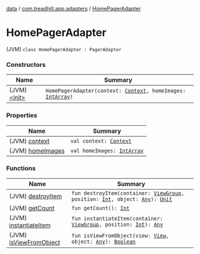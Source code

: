 [data](../../index.md) / [com.treadhill.app.adapters](../index.md) / [HomePagerAdapter](./index.md)

# HomePagerAdapter

(JVM) `class HomePagerAdapter : PagerAdapter`

### Constructors

| Name | Summary |
|---|---|
| (JVM) [&lt;init&gt;](-init-.md) | `HomePagerAdapter(context: `[`Context`](https://developer.android.com/reference/android/content/Context.html)`, homeImages: `[`IntArray`](https://kotlinlang.org/api/latest/jvm/stdlib/kotlin/-int-array/index.html)`)` |

### Properties

| Name | Summary |
|---|---|
| (JVM) [context](context.md) | `val context: `[`Context`](https://developer.android.com/reference/android/content/Context.html) |
| (JVM) [homeImages](home-images.md) | `val homeImages: `[`IntArray`](https://kotlinlang.org/api/latest/jvm/stdlib/kotlin/-int-array/index.html) |

### Functions

| Name | Summary |
|---|---|
| (JVM) [destroyItem](destroy-item.md) | `fun destroyItem(container: `[`ViewGroup`](https://developer.android.com/reference/android/view/ViewGroup.html)`, position: `[`Int`](https://kotlinlang.org/api/latest/jvm/stdlib/kotlin/-int/index.html)`, object: `[`Any`](https://kotlinlang.org/api/latest/jvm/stdlib/kotlin/-any/index.html)`): `[`Unit`](https://kotlinlang.org/api/latest/jvm/stdlib/kotlin/-unit/index.html) |
| (JVM) [getCount](get-count.md) | `fun getCount(): `[`Int`](https://kotlinlang.org/api/latest/jvm/stdlib/kotlin/-int/index.html) |
| (JVM) [instantiateItem](instantiate-item.md) | `fun instantiateItem(container: `[`ViewGroup`](https://developer.android.com/reference/android/view/ViewGroup.html)`, position: `[`Int`](https://kotlinlang.org/api/latest/jvm/stdlib/kotlin/-int/index.html)`): `[`Any`](https://kotlinlang.org/api/latest/jvm/stdlib/kotlin/-any/index.html) |
| (JVM) [isViewFromObject](is-view-from-object.md) | `fun isViewFromObject(view: `[`View`](https://developer.android.com/reference/android/view/View.html)`, object: `[`Any`](https://kotlinlang.org/api/latest/jvm/stdlib/kotlin/-any/index.html)`): `[`Boolean`](https://kotlinlang.org/api/latest/jvm/stdlib/kotlin/-boolean/index.html) |
